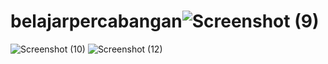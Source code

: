 # belajarpercabangan![Screenshot (9)](https://github.com/lindakhumairo/belajarpercabangan/assets/145305137/4906d2bb-4f58-415d-8bc5-ef6093919582)
![Screenshot (10)](https://github.com/lindakhumairo/belajarpercabangan/assets/145305137/b223c62e-e7d4-4898-9bad-16c0b7c0a867)
![Screenshot (12)](https://github.com/lindakhumairo/belajarpercabangan/assets/145305137/085a0bbf-58cd-48e8-9038-5412b73f9b80)

